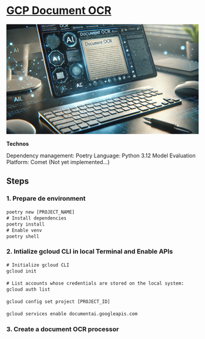 # [GCP Document OCR](https://atalaya.digital/)

[![Image](./assets/document_ocr_hero.webp "Document OCR")](https://atalaya.digital/)

**Technos**

Dependency management: Poetry
Language: Python 3.12
Model Evaluation Platform: Comet (Not yet implemented...)

## Steps

### 1. Prepare de environment

```t
poetry new [PROJECT_NAME]
# Install dependencies
poetry install
# Enable venv
poetry shell
```

### 2. Intialize gcloud CLI in local Terminal and Enable APIs

```t
# Initialize gcloud CLI
gcloud init

# List accounts whose credentials are stored on the local system:
gcloud auth list

gcloud config set project [PROJECT_ID]

gcloud services enable documentai.googleapis.com
```

### 3. Create a document OCR processor
